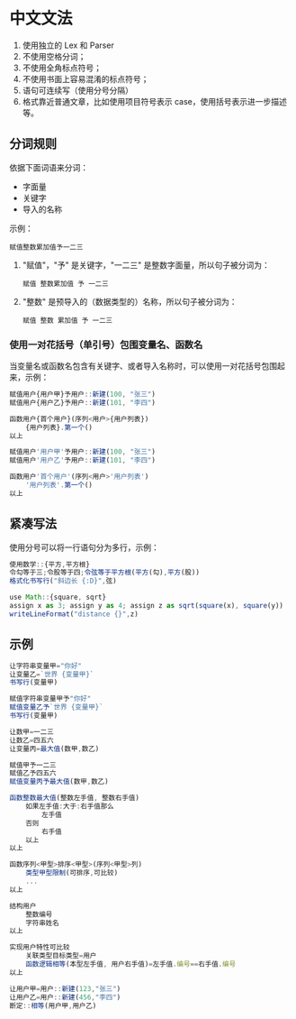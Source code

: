 # 中文文法

1. 使用独立的 Lex 和 Parser
1. 不使用空格分词；
2. 不使用全角标点符号；
3. 不使用书面上容易混淆的标点符号；
4. 语句可连续写（使用分号分隔）
5. 格式靠近普通文章，比如使用项目符号表示 case，使用括号表示进一步描述等。

## 分词规则

依据下面词语来分词：

* 字面量
* 关键字
* 导入的名称

示例：

`赋值整数累加值予一二三`

1. "赋值"，"予" 是关键字，"一二三" 是整数字面量，所以句子被分词为：

   `赋值 整数累加值 予 一二三`

2. "整数" 是预导入的（数据类型的）名称，所以句子被分词为：

   `赋值 整数 累加值 予 一二三`

### 使用一对花括号（单引号）包围变量名、函数名

当变量名或函数名包含有关键字、或者导入名称时，可以使用一对花括号包围起来，示例：

```js
赋值用户{用户甲}予用户::新建(100, "张三")
赋值用户{用户乙}予用户::新建(101, "李四")

函数用户{首个用户}(序列<用户>{用户列表})
    {用户列表}.第一个()
以上
```

```js
赋值用户'用户甲'予用户::新建(100, "张三")
赋值用户'用户乙'予用户::新建(101, "李四")

函数用户'首个用户'(序列<用户>'用户列表')
    '用户列表'.第一个()
以上
```

## 紧凑写法

使用分号可以将一行语句分为多行，示例：

```js
使用数学::{平方,平方根}
令勾等于三;令股等于四;令弦等于平方根(平方(勾),平方(股))
格式化书写行("斜边长 {:D}",弦)
```

```js
use Math::{square, sqrt}
assign x as 3; assign y as 4; assign z as sqrt(square(x), square(y))
writeLineFormat("distance {}",z)
```

## 示例

```js
让字符串变量甲="你好"
让变量乙=`世界 {变量甲}`
书写行(变量甲)

赋值字符串变量甲予"你好"
赋值变量乙予`世界 {变量甲}`
书写行(变量甲)

让数甲=一二三
让数乙=四五六
让变量丙=最大值(数甲,数乙)

赋值甲予一二三
赋值乙予四五六
赋值变量丙予最大值(数甲,数乙)

函数整数最大值(整数左手值, 整数右手值)
    如果左手值:大于:右手值那么
        左手值
    否则
        右手值
    以上
以上

函数序列<甲型>排序<甲型>(序列<甲型>列)
    类型甲型限制(可排序,可比较)
    ...
以上

结构用户
    整数编号
    字符串姓名
以上

实现用户特性可比较
    关联类型目标类型=用户
    函数逻辑相等(本型左手值, 用户右手值)=左手值.编号==右手值.编号
以上

让用户甲=用户::新建(123,"张三")
让用户乙=用户::新建(456,"李四")
断定::相等(用户甲,用户乙)
```